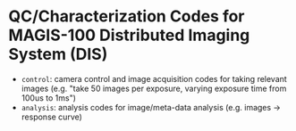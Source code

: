 # QC/Characterization Codes for MAGIS-100 Distributed Imaging System (DIS)

* `control`: camera control and image acquisition codes for taking relevant images (e.g. "take 50 images per exposure, varying exposure time from 100us to 1ms")
* `analysis`: analysis codes for image/meta-data analysis (e.g. images -> response curve)
